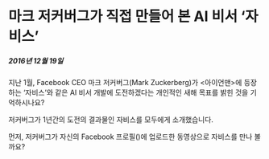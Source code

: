 # 마크 저커버그가 직접 만들어 본 AI 비서 ‘자비스’
##### 2016년 12월 19일

지난 1월, Facebook CEO 마크 저커버그(Mark Zuckerberg)가 <아이언맨>에 등장하는 ‘자비스’와 같은 AI 비서 개발에 도전하겠다는 개인적인 새해 목표를 밝힌 것을 기억하시나요?

저커버그가 1년간의 도전의 결과물인 자비스를 모두에게 소개했습니다.

먼저, 저커버그가 자신의 Facebook 프로필([](https://www.facebook.com/zuck))에 업로드한 동영상으로 자비스를 만나 볼까요?

